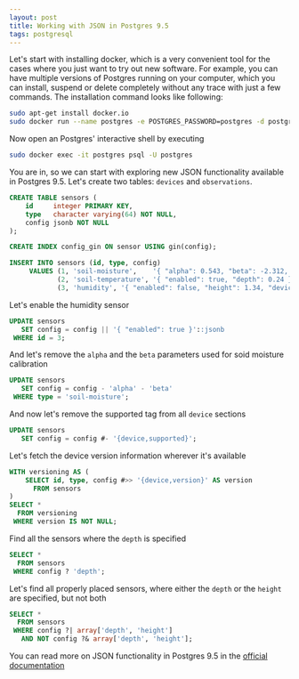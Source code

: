```yaml
---
layout: post
title: Working with JSON in Postgres 9.5
tags: postgresql
---
```


Let's start with installing docker, which is a very convenient tool for the cases where you just want to try out new software. For example, you can have multiple versions of Postgres running on your computer, which you can install, suspend or delete completely without any trace with just a few commands. The installation command looks like following:

```bash
sudo apt-get install docker.io
sudo docker run --name postgres -e POSTGRES_PASSWORD=postgres -d postgres:9.5
```

Now open an Postgres' interactive shell by executing

```bash
sudo docker exec -it postgres psql -U postgres
```

You are in, so we can start with exploring new JSON functionality available in Postgres 9.5. Let's create two tables: `devices` and `observations`.

```sql
CREATE TABLE sensors (
    id     integer PRIMARY KEY,
    type   character varying(64) NOT NULL,
    config jsonb NOT NULL
);

CREATE INDEX config_gin ON sensor USING gin(config);

INSERT INTO sensors (id, type, config)
     VALUES (1, 'soil-moisture',    '{ "alpha": 0.543, "beta": -2.312, "enabled": true }'),
            (2, 'soil-temperature', '{ "enabled": true, "depth": 0.24 }'),
            (3, 'humidity', '{ "enabled": false, "height": 1.34, "device": { "version": "3.4", "supported": true } }');
```

Let's enable the humidity sensor

```sql
UPDATE sensors
   SET config = config || '{ "enabled": true }'::jsonb
 WHERE id = 3;
```

And let's remove the `alpha` and the `beta` parameters used for soid moisture calibration

```sql
UPDATE sensors
   SET config = config - 'alpha' - 'beta'
 WHERE type = 'soil-moisture';
```

And now let's remove the supported tag from all `device` sections
```sql
UPDATE sensors
   SET config = config #- '{device,supported}';
```

Let's fetch the device version information wherever it's available

```sql
WITH versioning AS (
    SELECT id, type, config #>> '{device,version}' AS version
      FROM sensors
)
SELECT *
  FROM versioning
 WHERE version IS NOT NULL;
```

Find all the sensors where the `depth` is specified

```sql
SELECT *
  FROM sensors
 WHERE config ? 'depth';
```

Let's find all properly placed sensors, where either the `depth` or the `height` are specified, but not both

```sql
SELECT *
  FROM sensors
 WHERE config ?| array['depth', 'height']
   AND NOT config ?& array['depth', 'height'];
```

You can read more on JSON functionality in Postgres 9.5 in the [official documentation](http://www.postgresql.org/docs/9.5/static/functions-json.html)
